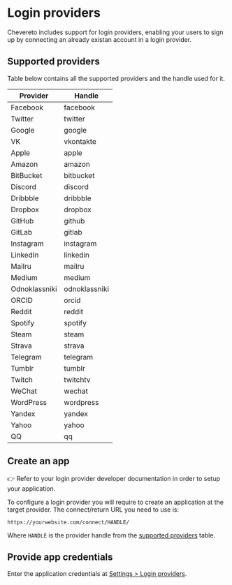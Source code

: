 # Login providers

Chevereto includes support for login providers, enabling your users to sign up by connecting an already existan account in a login provider.

## Supported providers

Table below contains all the supported providers and the handle used for it.

| Provider      | Handle        |
| ------------- | ------------- |
| Facebook      | facebook      |
| Twitter       | twitter       |
| Google        | google        |
| VK            | vkontakte     |
| Apple         | apple         |
| Amazon        | amazon        |
| BitBucket     | bitbucket     |
| Discord       | discord       |
| Dribbble      | dribbble      |
| Dropbox       | dropbox       |
| GitHub        | github        |
| GitLab        | gitlab        |
| Instagram     | instagram     |
| LinkedIn      | linkedin      |
| Mailru        | mailru        |
| Medium        | medium        |
| Odnoklassniki | odnoklassniki |
| ORCID         | orcid         |
| Reddit        | reddit        |
| Spotify       | spotify       |
| Steam         | steam         |
| Strava        | strava        |
| Telegram      | telegram      |
| Tumblr        | tumblr        |
| Twitch        | twitchtv      |
| WeChat        | wechat        |
| WordPress     | wordpress     |
| Yandex        | yandex        |
| Yahoo         | yahoo         |
| QQ            | qq            |

## Create an app

👉 Refer to your login provider developer documentation in order to setup your application.

To configure a login provider you will require to create an application at the target provider. The connect/return URL you need to use is:

```plain
https://yourwebsite.com/connect/HANDLE/
```

Where `HANDLE` is the provider handle from the [supported providers](#supported-providers) table.

## Provide app credentials

Enter the application credentials at [Settings > Login providers](../settings/login-providers.md).
